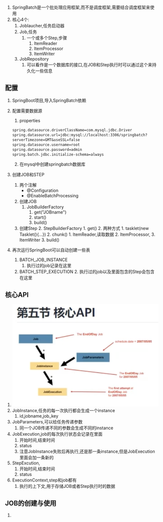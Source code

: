 ##
1. SpringBatch是一个批处理应用框架,而不是调度框架,需要结合调度框架来使用
2. 核心4个:
    1. Joblaucher,任务启动器
    2. Job,任务
        1. 一个或多个Step,步骤
            1. ItemReader
            2. ItemProcessor
            3. ItemWriter
    3. JobRepository
        1. 可以看作是一个数据库的接口,在JOB和Step执行时可以通过这个来持久化一些信息
## 配置
1. SpringBoot项目,导入SpringBatch依赖
2. 配置需要数据源
    1. properties
    ```
    spring.datasource.driverClassName=com.mysql.jdbc.Driver
    spring.datasource.url=jdbc:mysql://localhost:3306/springbatch?serverTimezone=GMT&useSSL=false
    spring.datasource.username=root
    spring.datasource.password=admin
    spring.batch.jdbc.initialize-schema=always
    ```
    2. 在mysql中创建springbatch数据库
3. 创建JOB和STEP
    1. 两个注解
        - @Configuration
        - @EnableBatchProcessing
    2. 创建JOB
        1. JobBuilderFactory
            1. get("JOBname")
            2. start()
            3. build()
    3. 创建Step
        2. StepBuilderFactory
            1. get()
            2. 两种方式
                1. tasklet(new Tasklet(){...})
                2. chunk()
                    1. ItemReader,读取数据
                    2. ItemProcessor,
                    3. ItemWriter
            3. build()

4. 再次运行SpringBoot可以自动创建一些表
    1. BATCH_JOB_INSTANCE
        1. 执行过的job记录在这里
    2. BATCH_STEP_EXECUTION
        2. 执行过的job以及里面包含的Step会包含在这里

## 核心API
1. ![Alt text](image.png)
2. JobInstance,任务的每一次执行都会生成一个instance
    1. id,jobname,job_key
3. JobParameters,可以给任务传递参数
    1. 同一个JOB传递不同的参数会生成不同的instance
4. JobExecution,job的每次执行状态会记录在里面
    1. 开始时间,结束时间
    2. status
    3. 注意JobInstance失败后再执行,还是那一条instance,但是JobExecution里面会加一条新的
5. StepExcution,
    1. 开始时间,结束时间
    2. status
6. ExecutionContext,step和job都有
    1. 执行的上下文,用于存储JOB或者Step执行时的数据
## JOB的创建与使用
1. 